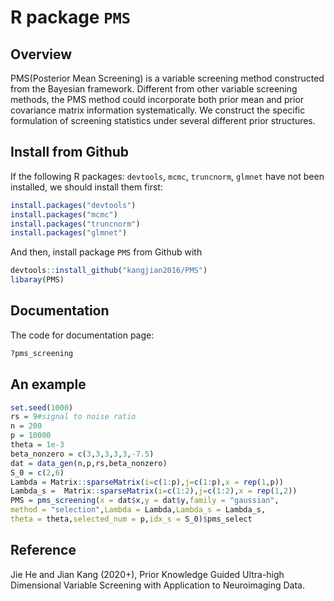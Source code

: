 # R package `PMS`


## Overview

PMS(Posterior Mean Screening) is a variable screening method constructed from the Bayesian framework. Different from other variable screening methods, the PMS method could incorporate both prior mean and prior covariance matrix information systematically. We construct the specific formulation of screening statistics under several different prior structures. 


## Install from Github

If the following R packages: `devtools`, `mcmc`, `truncnorm`, `glmnet` have not been installed, we should install them first:

```r
install.packages("devtools")
install.packages("mcmc")
install.packages("truncnorm")
install.packages("glmnet")
```
And then, install package `PMS` from Github with 

```r
devtools::install_github("kangjian2016/PMS")
libaray(PMS)
```
## Documentation

The code for documentation page:
```r
?pms_screening
```

## An example

```r
set.seed(1000)
rs = 9#signal to noise ratio
n = 200
p = 10000
theta = 1e-3
beta_nonzero = c(3,3,3,3,3,-7.5)
dat = data_gen(n,p,rs,beta_nonzero)
S_0 = c(2,6)
Lambda = Matrix::sparseMatrix(i=c(1:p),j=c(1:p),x = rep(1,p))
Lambda_s =  Matrix::sparseMatrix(i=c(1:2),j=c(1:2),x = rep(1,2))
PMS = pms_screening(x = dat$x,y = dat$y,family = "gaussian",
method = "selection",Lambda = Lambda,Lambda_s = Lambda_s,
theta = theta,selected_num = p,idx_s = S_0)$pms_select
```
## Reference

Jie He and Jian Kang (2020+), Prior Knowledge Guided Ultra-high Dimensional Variable Screening with Application to Neuroimaging Data. 


